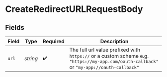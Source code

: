 # CreateRedirectURLRequestBody


## Fields

| Field                                                                                                                                    | Type                                                                                                                                     | Required                                                                                                                                 | Description                                                                                                                              |
| ---------------------------------------------------------------------------------------------------------------------------------------- | ---------------------------------------------------------------------------------------------------------------------------------------- | ---------------------------------------------------------------------------------------------------------------------------------------- | ---------------------------------------------------------------------------------------------------------------------------------------- |
| `url`                                                                                                                                    | *string*                                                                                                                                 | :heavy_check_mark:                                                                                                                       | The full url value prefixed with `https://` or a custom scheme e.g. `"https://my-app.com/oauth-callback"` or `"my-app://oauth-callback"` |